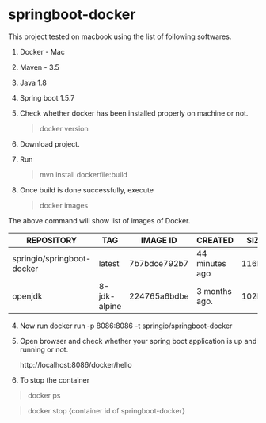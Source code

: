 # springboot-docker

This project tested on macbook using the list of following softwares.
 1. Docker - Mac
 2. Maven - 3.5
 3. Java 1.8
 4. Spring boot 1.5.7
 
 1. Check whether docker has been installed properly on machine or not.
 
     >docker version
    
 1. Download project.
 2. Run
    >mvn install dockerfile:build
 3. Once build is done successfully, execute
    >docker images
    
   The above command will show list of images of Docker.
   
| REPOSITORY                  | TAG          |IMAGE ID     | CREATED      | SIZE 
| --------------------------- | -------------|-------------|--------------|------
| springio/springboot-docker  | latest       |7b7bdce792b7 |44 minutes ago|116MB
| openjdk                     | 8-jdk-alpine |224765a6bdbe |3 months ago. | 102MB                              
                                                 
  
 4. Now run 
   docker run -p 8086:8086 -t springio/springboot-docker
   
 5. Open browser and check whether your spring boot application is up and running or not.
 
    http://localhost:8086/docker/hello
    
 6. To stop the container
  > docker ps
  
  > docker stop {container id of springboot-docker}
    
 
